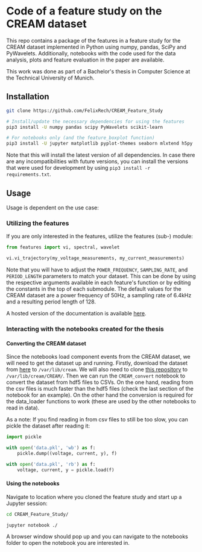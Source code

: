 # Code of a feature study on the CREAM dataset

This repo contains a package of the features in a feature study for the CREAM dataset implemented in Python using numpy, pandas, SciPy and PyWavelets. Additionally, notebooks with the code used for the data analysis, plots and feature evaluation in the paper are available.

This work was done as part of a Bachelor's thesis in Computer Science at the Technical University of Munich.

## Installation

```bash
git clone https://github.com/FelixRech/CREAM_Feature_Study

# Install/update the necessary dependencies for using the features
pip3 install -U numpy pandas scipy PyWavelets scikit-learn

# For notebooks only (and the feature_boxplot function)
pip3 install -U jupyter matplotlib pyplot-themes seaborn mlxtend h5py
```

Note that this will install the latest version of all dependencies. In case there are any incompatibilities with future versions, you can install the versions that were used for development by using `pip3 install -r requirements.txt`.

## Usage

Usage is dependent on the use case:

### Utilizing the features

If you are only interested in the features, utilize the features (sub-) module:

```python
from features import vi, spectral, wavelet

vi.vi_trajectory(my_voltage_measurements, my_current_measurements)
```

Note that you will have to adjust the `POWER_FREQUENCY`, `SAMPLING_RATE`, and `PERIOD_LENGTH` parameters to match your dataset. This can be done by using the respective arguments available in each feature's function or by editing the constants in the top of each submodule. The default values for the CREAM dataset are a power frequency of 50Hz, a sampling rate of 6.4kHz and a resulting period length of 128.

A hosted version of the documentation is available [here](https://felixrech.github.io/CREAM_Feature_Study/CREAM_Feature_Study/features/).

### Interacting with the notebooks created for the thesis

#### Converting the CREAM dataset

Since the notebooks load component events from the CREAM dataset, we will need to get the dataset up and running. Firstly, download the dataset from [here](https://mediatum.ub.tum.de/1534850) to `/var/lib/cream`. We will also need to clone [this repository](https://github.com/Leinadj/CREAM) to `/var/lib/cream/CREAM/`. Then we can run the `CREAM_convert` notebook to convert the dataset from hdf5 files to CSVs. On the one hand, reading from the csv files is much faster than the hdf5 files (check the last section of the notebook for an example). On the other hand the conversion is required for the data_loader functions to work (these are used by the other notebooks to read in data).

As a note: If you find reading in from csv files to still be too slow, you can pickle the dataset after reading it:

```python
import pickle

with open('data.pkl', 'wb') as f:
    pickle.dump((voltage, current, y), f)

with open('data.pkl', 'rb') as f:
    voltage, current, y = pickle.load(f)
```

#### Using the notebooks

Navigate to location where you cloned the feature study and start up a Jupyter session:

```bash
cd CREAM_Feature_Study/

jupyter notebook ./
```

A browser window should pop up and you can navigate to the notebooks folder to open the notebook you are interested in.
